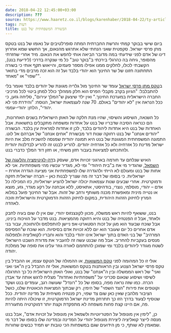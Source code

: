 ```yaml
---
date: 2018-04-22 12:45:00+03:00
description: ???
source: https://www.haaretz.co.il/blogs/karenhaber/2018-04-22/ty-article/0000017f-f8e1-ddde-abff-fce53da00000
tags: דעות
title: הבשורה המשפחתית של בנט
---
```


ביום שישי בבוקר קמתי והרשת החברתית המתה סופרלטיבים על נאומו של בנט בטקס מתן פרסי ישראל. סקפטית שאני הנחתי שלא אתרגש מהנאום, אך החשש שמא אחרוץ דינו של אדם לפני שידעתי במה מדובר הביאה אותי לחפש את הנאום. מיד אחרי שחזרתי מהסופר, גיחה בה כהרגלי בירכתי ב"בוקר טוב" כל מי שנקרה בדרכי (לידיעת בנט), הקשבתי לכולו, לחלקים ממנו אפילו מספר פעמים, והייאוש תקף אותי כי בשורה התחתונה חזונו של שר החינוך הוא יהודי בלבד ועל זה הוא זכה מרבים מדי בתואר "שפוי" או "מאחד". 

ב[טקס מתן פרסי ישראל](/news/education/2018-04-19/ty-article/0000017f-f26e-df98-a5ff-f3efd1720000) עומד שר החינוך מול גלריה מגוונת של יהודים בלבד ואומר בלי להתבלבל: "הגיוון בקרב מקבלי הפרס הוא חלק ממהלך כולל למתן ביטוי לכל מרכיבי החברה הישראלית במערכת החינוך." ואין ילד שיצעק ש"המלך עירום", סליחה גזען, כי ככל הנראה אין "לא יהודים" באולם. 70 שנה לעצמאות ישראל, הנוסח: "והידרת פני לא יהודי", הלחן: יהודי-עממי. 

כל השנאה, השיסוע והשיסוי, שהיו מנת חלקה של האוזן הישראלית בשנים האחרונות, הם כנראה הסיבה שדבריו של בנט על אחדות ומשפחה מתקבלים בתשואות. אבל האחדות של בנט היא אחדות ליהודים בלבד, לכן זו אחדות למראית עין בלבד. הבשורה "יהודים אנחנו" של בנט רחוקה שנות דור מבשורת "אחים אנחנו" של אברהם אל לוט. התמונה המשפחתית המגוונת של בנט היא תמונה יהודית שמנסה להשכיח מלב את היות ישראל מדינת כל אזרחיה ולא כל אזרחיה יהודים. להריע לבנט זה להריע לבדלנות יהודית ולהתכחש למציאות בעבור חזון משיחי, או חזון דוד המלך כדברי בנט. 

האיש שנלחם עד חורמה בארגוני זכויות אדם, שעסק ב[דה-לגיטימציה והלעגה של השמאל](/blogs/karenhaber/2016-03-03/ty-article/0000017f-f8d5-d318-afff-fbf7df950000), שהגדיר מי אח ב"בית היהודי" ומי לא, מגדיר עכשיו מהי משפחתיות. אני לא אחות של בנט ומעולם לא הייתי ולהגדרה שלו למשפחתיות אני מציעה הגדרה אחרת – ישראליות. כי בסופו של דבר זה מה שצריך לבנות כאן – חברה ישראלית חזקה ודמוקרטית. אחרי שבעים שנות עצמאות יכולה ישראל להציע ישראליות, כזו המכילה כל אדם – יהודי, מוסלמי, נוצרי, בודהיסטי, אתאיסט, ללא אבחנה על רקע מגדר, גזע, מוצא או נטייה מינית ומאפשרת מכנה משותף ורחב של זהות. אבל שר החינוך פועל במלוא המרץ לחיזוק הזהות היהודית, במקום לחיזוק הזהות הדמוקרטית והישראלית וזוכה לאהדה. 

בנט, ששואף להיות ראש ממשלה, מכוון לקונצנזוס יהודי, שם אין לו שום בעיה לחבק ולאחד, אבל זו הפנטזיה של בנט והיא רחוקה מהמציאות. בנט מדבר על הוויכוח בינינו, אבל שוכח שבעוד הוא מגן על זכות הסטארט-אפ ניישן להתפלמס ולהתווכח, עבור בני אדם אחרים כל יום שעובר הוא יום ללא זכויות אדם בסיסיות. הוא שוכח ש"הפסיפס המרהיב" של בני האדם בתוך ישראל אינו יהודי בלבד והוא וחבריו לקואליציה ולמפלגה מנסים בעקביות להחריב. אבל מה שבנט עשה זה להעביר את מדורת השבט הישראלי לשטח מגודר ליהודים בלבד ומי שמוכן להתחמם לאורה גוזר עלינו את סופה של ממלכת יהודה. 

אולי זו כל המהומה לפני [טקס המשואות](/news/education/2018-04-18/ty-article/0000017f-e9af-da9b-a1ff-edef46c40000), או ההמולה של הטקס עצמו, או ההבדל בין טקס פרסי ישראל הצנוע ובין הראוותנות בטקס המשואות, אולי זה ההבדל בין ה"אני ואני ואני" של ראש הממשלה ובין ה"אנחנו" של בנט, ואולי האוזן הישראלית כל כך התרגלה לשיסוי ושיסוע שנאום סכריני על "משפחתיות ואחדות" מצליח לרגש אותה עד אבדן הכרה. כמו שזה נראה מפה, בסופו של כל "רונדל" שעושה רגב, עומדים בנט ושקד וקוטפים את פירות "הצד השפוי" של הימין. רק שבתוך המציאות הכאוטית שלנו, כושל הציבור מלהבין שאין כאן שום צד שפוי, רק פנטזיה משיחית על מדינה יהודית. ככל שנוסיף לצעוד בדרך הזו כך תתרחק מדינת ישראל הדמוקרטית, זו שיכולה היתה להיות פה, אם היינו קצת פחות משפחה לא מתפקדת וקצת יותר דמוקרטיה מתעוררת. 

כן, "לימין אין מונופול על הפטריוטיות ולשמאל אין מונופול על זכויות אדם", אבל בנט מנסה לייצר קואליציה ליצירת מונופול יהודי על המדינה ובמדינה שלו בסופו של דבר מי שמאמין לא שותף, כי מן הידועים שגם במשפחות הכי טובות יש תמיד כבשים שחורות.